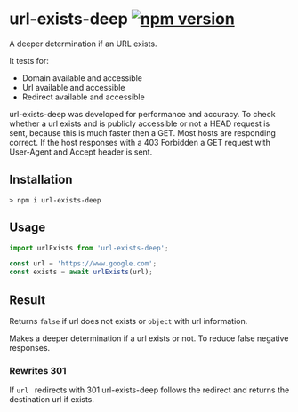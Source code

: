 # url-exists-deep [![npm version](https://badge.fury.io/js/url-exists-deep.svg)](https://badge.fury.io/js/url-exists-deep)

A deeper determination if an URL exists.

It tests for:

+ Domain available and accessible
+ Url available and accessible
+ Redirect available and accessible

url-exists-deep was developed for performance and accuracy. To check whether a url
exists and is publicly accessible or not a HEAD request is sent, because this is much faster then a GET.
Most hosts are responding correct. If the host responses with a 403 Forbidden a GET
request with User-Agent and Accept header is sent.  

## Installation

```
> npm i url-exists-deep
```

## Usage

```javascript
import urlExists from 'url-exists-deep';

```

```javascript
const url = 'https://www.google.com';
const exists = await urlExists(url);
```


## Result

Returns ``false`` if url does not exists or ``` object ``` with url information.

Makes a deeper determination if a url exists or not. To reduce false negative
responses.

### Rewrites 301

If ```url ``` redirects with 301 url-exists-deep follows the redirect and returns
the destination url if exists.
